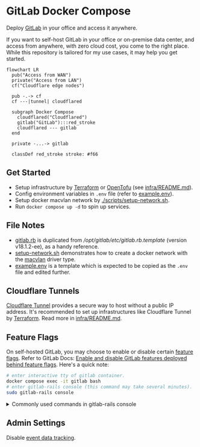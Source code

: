 # GitLab Docker Compose

Deploy [GitLab](https://about.gitlab.com/) in your office and access it anywhere.

If you want to self-host GitLab in your office or on-premise data center, and
access from anywhere, with zero cloud cost, you come to the right place. While
this repository is tailored for my use cases, it may help you get started.

```mermaid
flowchart LR
  pub("Access from WAN")
  private("Access from LAN")
  cf("Cloudflare edge nodes")

  pub -.-> cf
  cf ---|tunnel| cloudflared

  subgraph Docker Compose
    cloudflared("Cloudflared")
    gitlab("GitLab"):::red_stroke
    cloudflared --- gitlab
  end

  private -...-> gitlab

  classDef red_stroke stroke: #f66
```

## Get Started

- Setup infrastructure by [Terraform](https://github.com/hashicorp/terraform)
  or [OpenTofu](https://github.com/opentofu/opentofu) (see [infra/README.md](./infra/README.md)).
- Config environment variables in `.env` file (refer to [example.env](./example.env)).
- Setup docker macvlan network by [./scripts/setup-network.sh](./scripts/setup-network.sh).
- Run `docker compose up -d` to spin up services.

## File Notes

- [gitlab.rb](./gitlab.rb) is duplicated from */opt/gitlab/etc/gitlab.rb.template*
(version v18.1.2-ee), as a handy reference.
- [setup-network.sh](./scripts/setup-network.sh) demonstrates how to create a
  docker network with the
  [macvlan](https://docs.docker.com/network/drivers/macvlan/) driver type.
- [example.env](./example.env) is a template which is expected to be copied as
the `.env` file and edited further.

## Cloudflare Tunnels

[Cloudflare Tunnel](https://developers.cloudflare.com/cloudflare-one/connections/connect-networks/)
provides a secure way to host without a public IP address.
It's recommended to set up infrastructures like Cloudflare Tunnel by [Terraform](https://www.terraform.io/).
Read more in [infra/README.md](./infra/README.md).

## Feature Flags

On self-hosted GitLab, you may choose to enable or disable certain [feature flags](https://docs.gitlab.com/ee/user/feature_flags).
Refer to GitLab Docs:
[Enable and disable GitLab features deployed behind feature flags](https://docs.gitlab.com/ee/administration/feature_flags).
Here's a quick note:

```sh
# enter interactive tty of gitlab container.
docker compose exec -it gitlab bash
# enter gitlab-rails console (this command may take several minutes).
sudo gitlab-rails console
```

<!-- markdownlint-disable MD033 -->
<details><summary>Commonly used commands in gitlab-rails console</summary>

```ruby
# enable "example_feature" feature flag.
Feature.enable(:example_feature)
# check if "example_feature" is enabled.
Feature.enabled?(:example_feature)
# disable "example_feature" feature flag.
Feature.disable(:example_feature)
# unset "example_feature" so that GitLab falls back to the default.
Feature.remove(:example_feature)
```

</details>
<!-- markdownlint-enable MD033 -->

## Admin Settings

Disable [event data tracking](https://docs.gitlab.com/administration/settings/event_data/).

